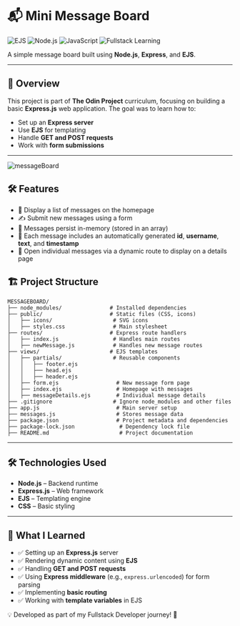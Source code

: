 # 📬 Mini Message Board
![EJS](https://img.shields.io/badge/EJS-Template_Engine-green?style=for-the-badge)
![Node.js](https://img.shields.io/badge/Node.js-339933?style=for-the-badge&logo=node.js&logoColor=white)
![JavaScript](https://img.shields.io/badge/JavaScript-F7DF1E?style=for-the-badge&logo=javascript&logoColor=black)
![Fullstack Learning](https://img.shields.io/badge/Fullstack-Development-blue?style=for-the-badge)

A simple message board built using **Node.js**, **Express**, and **EJS**.

---

## 🚀 Overview
This project is part of **The Odin Project** curriculum, focusing on building a basic **Express.js** web application. The goal was to learn how to:
- Set up an **Express server**
- Use **EJS** for templating
- Handle **GET and POST requests**
- Work with **form submissions**

---

![messageBoard](https://github.com/user-attachments/assets/f497ed08-eb2d-4b45-a51e-a00f52c2fd2c)

## 🛠 Features
- 📝 Display a list of messages on the homepage
- ✍️ Submit new messages using a form
- 🔄 Messages persist in-memory (stored in an array)
- 👤 Each message includes an automatically generated **id**, **username**, **text**, and **timestamp**
- 🔗 Open individual messages via a dynamic route to display on a details page

## 🏗 Project Structure

```
MESSAGEBOARD/
├── node_modules/               # Installed dependencies
├── public/                     # Static files (CSS, icons)
│   ├── icons/                   # SVG icons
│   ├── styles.css               # Main stylesheet
├── routes/                     # Express route handlers
│   ├── index.js                 # Handles main routes
│   ├── newMessage.js            # Handles new message routes
├── views/                      # EJS templates
│   ├── partials/                # Reusable components
│   │   ├── footer.ejs
│   │   ├── head.ejs
│   │   ├── header.ejs
│   ├── form.ejs                  # New message form page
│   ├── index.ejs                 # Homepage with messages
│   ├── messageDetails.ejs        # Individual message details
├── .gitignore                   # Ignore node_modules and other files
├── app.js                        # Main server setup
├── messages.js                   # Stores message data
├── package.json                  # Project metadata and dependencies
├── package-lock.json              # Dependency lock file
├── README.md                      # Project documentation
```

---

## 🛠 Technologies Used
- **Node.js** – Backend runtime
- **Express.js** – Web framework
- **EJS** – Templating engine
- **CSS** – Basic styling

---

## 📖 What I Learned
- ✅ Setting up an **Express.js** server
- ✅ Rendering dynamic content using **EJS**
- ✅ Handling **GET and POST requests**
- ✅ Using **Express middleware** (e.g., `express.urlencoded`) for form parsing
- ✅ Implementing **basic routing**
- ✅ Working with **template variables** in EJS


💡 Developed as part of my Fullstack Developer journey! 🚀

